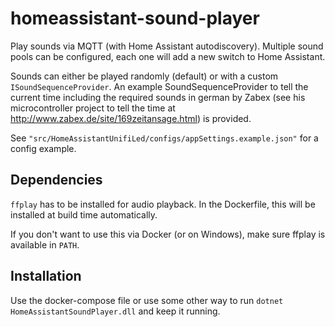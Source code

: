 # homeassistant-sound-player
Play sounds via MQTT (with Home Assistant autodiscovery).
Multiple sound pools can be configured, each one will add a new switch to Home Assistant.

Sounds can either be played randomly (default) or with a custom `ISoundSequenceProvider`.
An example SoundSequenceProvider to tell the current time including the required sounds in german by Zabex (see his microcontroller project to tell the time at <http://www.zabex.de/site/169zeitansage.html>) is provided.

See `"src/HomeAssistantUnifiLed/configs/appSettings.example.json"` for a config example.

## Dependencies
`ffplay` has to be installed for audio playback. In the Dockerfile, this will be installed at build time automatically.

If you don't want to use this via Docker (or on Windows), make sure ffplay is available in `PATH`.

## Installation
Use the docker-compose file or use some other way to run `dotnet HomeAssistantSoundPlayer.dll` and keep it running.
